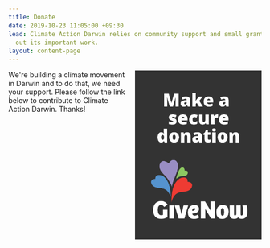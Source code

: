 ```yaml
---
title: Donate
date: 2019-10-23 11:05:00 +09:30
lead: Climate Action Darwin relies on community support and small grants to carry
  out its important work.
layout: content-page
---
```


<img style="width: 50%; float: right; margin-left: 10px;" src="/assets/img/givenow-button-rectv-dark.png" />

We're building a climate movement in Darwin and to do that, we need your support. Please follow the link below to contribute to Climate Action Darwin. Thanks!

